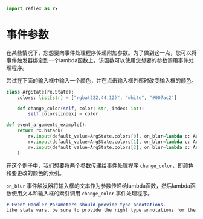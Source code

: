 ```python exec
import reflex as rx
```

# 事件参数

在某些情况下，您想要向事件处理程序传递附加参数。为了做到这一点，您可以将事件触发器绑定到一个lambda函数上，该函数可以使用您想要的参数调用事件处理程序。

尝试在下面的输入框中输入一个颜色，并在点击输入框外部时改变输入框的颜色。

```python demo exec
class ArgState(rx.State):
    colors: list[str] = ["rgba(222,44,12)", "white", "#007ac2"]

    def change_color(self, color: str, index: int):
        self.colors[index] = color

def event_arguments_example():
    return rx.hstack(
        rx.input(default_value=ArgState.colors[0], on_blur=lambda c: ArgState.change_color(c, 0), bg=ArgState.colors[0]),
        rx.input(default_value=ArgState.colors[1], on_blur=lambda c: ArgState.change_color(c, 1), bg=ArgState.colors[1]),
        rx.input(default_value=ArgState.colors[2], on_blur=lambda c: ArgState.change_color(c, 2), bg=ArgState.colors[2]),
    )

```

在这个例子中，我们想要将两个参数传递给事件处理程序 `change_color`，即颜色和要更改的颜色的索引。

`on_blur` 事件触发器将输入框的文本作为参数传递给lambda函数，然后lambda函数使用文本和输入框的索引调用 `change_color` 事件处理程序。

```md alert warning
# Event Handler Parameters should provide type annotations.
Like state vars, be sure to provide the right type annotations for the parameters in an event handler.
```

